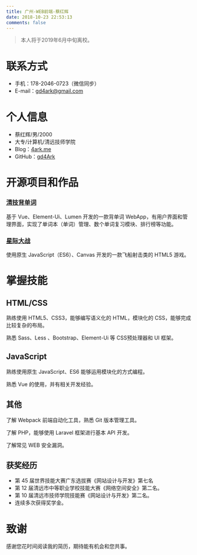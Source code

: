 ```yaml
---
title: 广州-WEB前端-蔡红辉
date: 2018-10-23 22:53:13
comments: false
---
```


> 本人将于2019年6月中旬离校。

# 联系方式

-   手机：178-2046-0723（微信同步）
-   E-mail：gd4ark@gmail.com

# 个人信息

-   蔡红辉/男/2000
-   大专/计算机/清远技师学院
-   Blog：[4ark.me](https://4ark.me)
-   GitHub：[gd4Ark](https://github.com/gd4Ark)

# 开源项目和作品

### [清技背单词](https://github.com/gd4Ark/learn-english)

基于 Vue、Element-Ui、Lumen 开发的一款背单词 WebApp，有用户界面和管理界面，实现了单词本（单词）管理、数个单词复习模块、排行榜等功能。

### [星际大战](https://github.com/gd4Ark/star-battle)

使用原生 JavaScript（ES6）、Canvas 开发的一款飞船射击类的 HTML5 游戏。

# 掌握技能

## HTML/CSS

熟练使用 HTML5、CSS3，能够编写语义化的 HTML，模块化的 CSS，能够完成比较复杂的布局。

熟悉 Sass、Less 、Bootstrap、Element-Ui 等 CSS预处理器和 UI 框架。

## JavaScript

熟练使用原生 JavaScript、ES6 能够运用模块化的方式编程。

熟悉 Vue 的使用，并有相关开发经验。

## 其他

了解 Webpack 前端自动化工具，熟悉 Git 版本管理工具。

了解 PHP，能够使用 Laravel 框架进行基本 API 开发。

了解常见 WEB 安全漏洞。

## 获奖经历

-   第 45 届世界技能大赛广东选拔赛《网站设计与开发》第七名
-   第 12 届清远市中等职业学校技能大赛《网络空间安全》第二名。
-   第 10 届清远市技师学院技能赛《网站设计与开发》第二名。
-   连续多次获得奖学金。

# 致谢

感谢您花时间阅读我的简历，期待能有机会和您共事。

